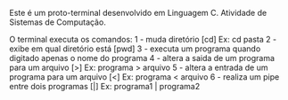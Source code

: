 Este é um proto-terminal desenvolvido em Linguagem C.
Atividade de Sistemas de Computação.

O terminal executa os comandos:
1 - muda diretório [cd] Ex: cd pasta
2 - exibe em qual diretório está [pwd]
3 - executa um programa quando digitado apenas o nome do programa
4 - altera a saida de um programa para um arquivo [>] Ex: programa > arquivo
5 - altera a entrada de um programa para um arquivo [<] Ex: programa < arquivo
6 - realiza um pipe entre dois programas [|] Ex: programa1 | programa2


